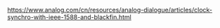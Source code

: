 https://www.analog.com/cn/resources/analog-dialogue/articles/clock-synchro-with-ieee-1588-and-blackfin.html
